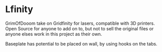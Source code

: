 # Lfinity
 GrimOfDooom take on Gridfinity for lasers, compatible with 3D printers. Open Source for anyone to add on to, but not to sell the original files or anyone elses work in this project as their own.

Baseplate has potential to be placed on wall, by using hooks on the tabs.
